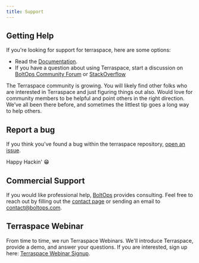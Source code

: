 ```yaml
---
title: Support
---
```


## Getting Help

If you're looking for support for terraspace, here are some options:

* Read the [Documentation](https://terraspace.cloud).
* If you have a question about using Terraspace, start a discussion on [BoltOps Community Forum](https://community.boltops.com/) or [StackOverflow](https://stackoverflow.com/questions/tagged/terraspace)

The Terraspace community is growing. You will likely find other folks who are interested in Terraspace and just figuring things out also. Would love for community members to be helpful and point others in the right direction. We’ve all been there before, and sometimes the littlest tip goes a long way to help others.

## Report a bug

If you think you've found a bug within the terraspace repository, [open an issue](https://github.com/boltops-tools/terraspace/issues/new/choose).

Happy Hackin' 😁

## Commercial Support

If you would like professional help, [BoltOps](https://www.boltops.com/) provides consulting. Feel free to reach out by filling out the [contact page](https://www.boltops.com/contact) or sending an email to contact@boltops.com.

## Terraspace Webinar

From time to time, we run Terraspace Webinars. We'll introduce Terraspace, provide a demo, and answer your questions. If you are interested, sign up here: [Terraspace Webinar Signup](https://bit.ly/301sZIQ).
